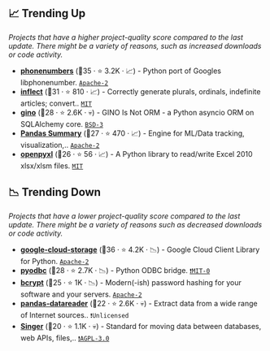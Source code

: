 ## 📈 Trending Up

_Projects that have a higher project-quality score compared to the last update. There might be a variety of reasons, such as increased downloads or code activity._

- <b><a href="https://github.com/daviddrysdale/python-phonenumbers">phonenumbers</a></b> (🥇35 ·  ⭐ 3.2K · 📈) - Python port of Googles libphonenumber. <code><a href="http://bit.ly/3nYMfla">Apache-2</a></code>
- <b><a href="https://github.com/jaraco/inflect">inflect</a></b> (🥈31 ·  ⭐ 810 · 📈) - Correctly generate plurals, ordinals, indefinite articles; convert.. <code><a href="http://bit.ly/34MBwT8">MIT</a></code>
- <b><a href="https://github.com/python-gino/gino">gino</a></b> (🥉28 ·  ⭐ 2.6K · 💀) - GINO Is Not ORM - a Python asyncio ORM on SQLAlchemy core. <code><a href="http://bit.ly/3aKzpTv">BSD-3</a></code>
- <b><a href="https://github.com/polyaxon/traceml">Pandas Summary</a></b> (🥉27 ·  ⭐ 470 · 📈) - Engine for ML/Data tracking, visualization,.. <code><a href="http://bit.ly/3nYMfla">Apache-2</a></code> <code><img src="https://git.io/JLy1S" style="display:inline;" width="13" height="13"></code>
- <b><a href="https://openpyxl.readthedocs.io">openpyxl</a></b> (🥉26 ·  ⭐ 56 · 📈) - A Python library to read/write Excel 2010 xlsx/xlsm files. <code><a href="http://bit.ly/34MBwT8">MIT</a></code>

## 📉 Trending Down

_Projects that have a lower project-quality score compared to the last update. There might be a variety of reasons such as decreased downloads or code activity._

- <b><a href="https://github.com/googleapis/google-cloud-python">google-cloud-storage</a></b> (🥈36 ·  ⭐ 4.2K · 📉) - Google Cloud Client Library for Python. <code><a href="http://bit.ly/3nYMfla">Apache-2</a></code>
- <b><a href="https://github.com/mkleehammer/pyodbc">pyodbc</a></b> (🥉28 ·  ⭐ 2.7K · 📉) - Python ODBC bridge. <code><a href="https://tldrlegal.com/search?q=MIT-0">❗️MIT-0</a></code>
- <b><a href="https://github.com/pyca/bcrypt">bcrypt</a></b> (🥉25 ·  ⭐ 1K · 📉) - Modern(-ish) password hashing for your software and your servers. <code><a href="http://bit.ly/3nYMfla">Apache-2</a></code>
- <b><a href="https://github.com/pydata/pandas-datareader">pandas-datareader</a></b> (🥉22 ·  ⭐ 2.6K · 💀) - Extract data from a wide range of Internet sources.. <code>❗Unlicensed</code>
- <b><a href="https://github.com/singer-io/getting-started">Singer</a></b> (🥉20 ·  ⭐ 1.1K · 💀) - Standard for moving data between databases, web APIs, files,.. <code><a href="http://bit.ly/3pwmjO5">❗️AGPL-3.0</a></code>

